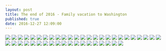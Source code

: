 ```yaml
---
layout: post
title: The end of 2016 - Family vacation to Washington
published: true
date: 2016-12-27 12:09:00
---
```


![](https://s26.postimg.org/kol8luhk9/DSCF16852.jpg)
![](https://s26.postimg.org/mho5a62qx/DSCF16854.jpg)
![](https://s26.postimg.org/rivjbja7d/DSCF16857.jpg)
![](https://s26.postimg.org/hmugbw4fd/DSCF16870.jpg)
![](https://s26.postimg.org/np232dsvd/DSCF16883.jpg)
![](https://s26.postimg.org/c1817u3qh/DSCF16887.jpg)
![](https://s26.postimg.org/c2mkezuy1/DSCF16896.jpg)
![](https://s26.postimg.org/diy2x4xux/DSCF16903.jpg)
![](https://s26.postimg.org/n4rndfp0p/DSCF16908.jpg)
![](https://s26.postimg.org/b467cphm1/DSCF16913.jpg)
![](https://s26.postimg.org/kpzrt08rt/DSCF16918.jpg)
![](https://s26.postimg.org/oavnc8dbd/DSCF16945.jpg)
![](https://s26.postimg.org/3s0r75ze1/DSCF16946.jpg)
![](https://s26.postimg.org/jes0kjd61/DSCF16948.jpg)
![](https://s26.postimg.org/6bwe19my1/DSCF16950.jpg)
![](https://s26.postimg.org/60exoi6i1/DSCF16951.jpg)
![](https://s26.postimg.org/he62dg6eh/DSCF16958.jpg)
![](https://s26.postimg.org/ngdp3xuuh/DSCF16963.jpg)
![](https://s26.postimg.org/x279k8m09/DSCF16966.jpg)
![](https://s26.postimg.org/kc3175e21/DSCF16967.jpg)
![](https://s26.postimg.org/g488yecmh/DSCF16972.jpg)
![](https://s26.postimg.org/k1vinszft/DSCF16984.jpg)
![](https://s26.postimg.org/avd80iu7d/DSCF16987.jpg)
![](https://s26.postimg.org/eg93jqyqx/DSCF16991.jpg)
![](https://s26.postimg.org/lxiayyoa1/DSCF17006.jpg)
![](https://s26.postimg.org/lm0um77u1/DSCF17050.jpg)
![](https://s26.postimg.org/qm2w7w2uh/DSCF17051.jpg)
![](https://s26.postimg.org/j7dkfigyx/DSCF17065.jpg)
![](https://s26.postimg.org/ci70zhvmx/DSCF17079.jpg)
![](https://s26.postimg.org/782287be1/DSCF17081.jpg)
![](https://s26.postimg.org/4s08uctbd/DSCF17106.jpg)
![](https://s26.postimg.org/izpxj0609/DSCF17115.jpg)
![](https://s26.postimg.org/erv5a94kp/DSCF17124.jpg)
![](https://s26.postimg.org/vgwl66161/DSCF17134.jpg)
![](https://s26.postimg.org/omqvu7xwp/DSCF17136.jpg)
![](https://s26.postimg.org/7nhxeymp5/DSCF17152.jpg)
![](https://s26.postimg.org/x7k7le82x/DSCF17158.jpg)
![](https://s26.postimg.org/zdeifwbjd/DSCF17177.jpg)
![](https://s26.postimg.org/xzmvklca1/DSCF17199.jpg)
![](https://s26.postimg.org/kwr91bm21/DSCF17203.jpg)
![](https://s26.postimg.org/s1dno3ip5/DSCF17233.jpg)
![](https://s26.postimg.org/plbua90mh/DSCF17246.jpg)
![](https://s26.postimg.org/getjmyve1/DSCF17252.jpg)
![](https://s26.postimg.org/s57h4co6h/DSCF17253.jpg)
